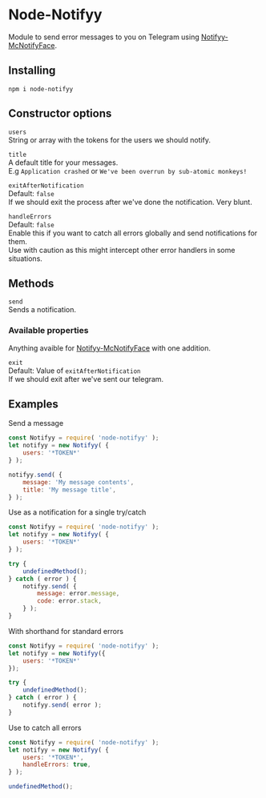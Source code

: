 # Node-Notifyy

Module to send error messages to you on Telegram using [Notifyy-McNotifyFace](http://notifyy-mcnotifyface.herokuapp.com/).

## Installing

```zh
npm i node-notifyy
```

## Constructor options
`users`  
String or array with the tokens for the users we should notify.

`title`   
A default title for your messages.  
E.g `Application crashed` or `We've been overrun by sub-atomic monkeys!`

`exitAfterNotification`  
Default: `false`  
If we should exit the process after we've done the notification. Very blunt.    

`handleErrors`  
Default: `false`  
Enable this if you want to catch all errors globally and send notifications for them.  
Use with caution as this might intercept other error handlers in some situations.

## Methods

`send`  
Sends a notification.
### Available properties
Anything avaible for [Notifyy-McNotifyFace](https://github.com/kokarn/notifyy-mcnotifyface#available-parameters) with one addition.  

`exit`  
Default: Value of `exitAfterNotification`  
If we should exit after we've sent our telegram.


## Examples

Send a message

```javascript
const Notifyy = require( 'node-notifyy' );
let notifyy = new Notifyy( {
    users: '*TOKEN*'
} );

notifyy.send( {
    message: 'My message contents',
    title: 'My message title',
} );
```

Use as a notification for a single try/catch

```javascript
const Notifyy = require( 'node-notifyy' );
let notifyy = new Notifyy( {
    users: '*TOKEN*'
} );

try {
    undefinedMethod();
} catch ( error ) {
    notifyy.send( {
        message: error.message,
        code: error.stack,
    } );
}
```

With shorthand for standard errors

```javascript
const Notifyy = require( 'node-notifyy' );
let notifyy = new Notifyy({
    users: '*TOKEN*'
});

try {
    undefinedMethod();
} catch ( error ) {
    notifyy.send( error );
}
```

Use to catch all errors

```javascript
const Notifyy = require( 'node-notifyy' );
let notifyy = new Notifyy( {
    users: '*TOKEN*',
    handleErrors: true,
} );

undefinedMethod();
```
